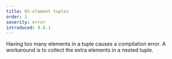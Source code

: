 ```yaml
---
title: 65-element tuples
order: 1
severity: error
introduced: 9.8.1
---
```


Having too many elements in a tuple causes a compilation error. A workaround is to collect the extra elements in a nested tuple.
